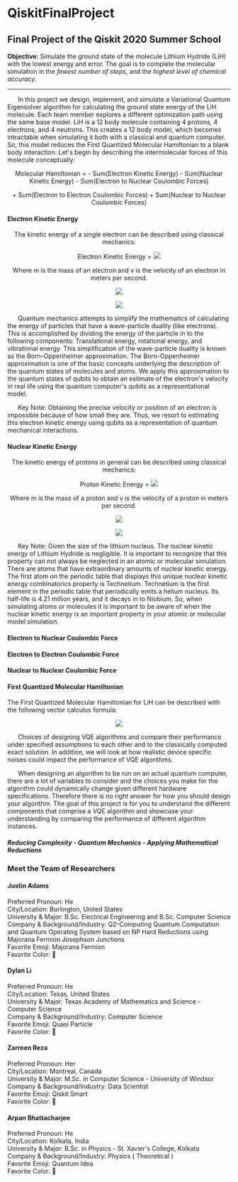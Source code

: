 # QiskitFinalProject

## Final Project of the Qiskit 2020 Summer School
**Objective:** Simulate the ground state of the molecule Lithium Hydride (LiH) with the lowest energy and error. 
The goal is to complete the molecular simulation in the *fewest number of steps*, and the *highest level of chemical accuracy*.

---

&nbsp;&nbsp;&nbsp;&nbsp;&nbsp;&nbsp;In this project we design, implement, and simulate a Variational Quantum Eigensolver algorithm for calculating the ground state energy of the LiH molecule. Each team member explores a different optimization path using the same base model. LiH is a 12 body molecule containing 4 protons, 4 electrons, and 4 neutrons. This creates a 12 body model, which becomes intractable when simulating it both with a classical and quantum computer. So, this model reduces the First Quantized Molecular Hamiltonian to a blank body interaction. Let's begin by describing the intermolecular forces of this molecule conceptually:

<p align="center">Molecular Hamiltonian = - Sum(Electron Kinetic Energy) - Sum(Nuclear Kinetic Energy) - Sum(Electron to Nuclear Coulombic Forces)</p>
 <p align="center">+ Sum(Electron to Electron Coulombic Forces) + Sum(Nuclear to Nuclear Coulombic Forces)</p>

#### Electron Kinetic Energy

<p align="center">The kinetic energy of a single electron can be described using classical mechanics:</p>

<p align="center">Electron Kinetic Energy = <img src="https://render.githubusercontent.com/render/math?math=\frac{1}{2}\times m \times v^{2}"></p>

<p align="center">Where m is the mass of an electron and v is the velocity of an electron in meters per second.</p>

<p align="center"><img src="https://render.githubusercontent.com/render/math?math=m=9.10938356 \times 10^{-31} kg"></p>
<p align="center"><img src="https://render.githubusercontent.com/render/math?math=v=\frac{m}{s}"></p>

&nbsp;&nbsp;&nbsp;&nbsp;&nbsp;&nbsp;Quantum mechanics attempts to simplify the mathematics of calculating the energy of particles that have a wave-particle duality (like electrons). This is accomplished by dividing the energy of the particle in to the following components: Translational energy, rotational energy, and vibrational energy. This simplification of the wave-particle duality is known as the Born-Oppenheimer approximation. The Born-Oppenheimer approximation is one of the basic concepts underlying the description of the quantum states of molecules and atoms. We apply this approximation to the quantum states of qubits to obtain an estimate of the electron's velocity in real life using the quantum computer's qubits as a representational model.

&nbsp;&nbsp;&nbsp;&nbsp;&nbsp;&nbsp;Key Note: Obtaining the precise velocity or position of an electron is impossible because of how small they are. Thus, we resort to estimating this electron kinetic energy using qubits as a representation of quantum mechanical interactions.

#### Nuclear Kinetic Energy

<p align="center">The kinetic energy of protons in general can be described using classical mechanics:</p>

<p align="center">Proton Kinetic Energy = <img src="https://render.githubusercontent.com/render/math?math=\frac{1}{2}\times m \times v^{2}"></p>

<p align="center">Where m is the mass of a proton and v is the velocity of a proton in meters per second.</p>

<p align="center"><img src="https://render.githubusercontent.com/render/math?math=m=1.6726219 \times 10^{-27} kg"></p>
<p align="center"><img src="https://render.githubusercontent.com/render/math?math=v=\frac{m}{s}"></p>

&nbsp;&nbsp;&nbsp;&nbsp;&nbsp;&nbsp;Key Note: Given the size of the lithium nucleus. The nuclear kinetic energy of Lithium Hydride is negligible. It is important to recognize that this property can not always be neglected in an atomic or molecular simulation. There are atoms that have extraordinary amounts of nuclear kinetic energy. The first atom on the periodic table that displays this unique nuclear kinetic energy combinatorics property is Technetium. Technetium is the first element in the periodic table that periodically emits a helium nucleus. Its half-life is 4.21 million years, and it decays in to Niobium. So, when simulating atoms or molecules it is important to be aware of when the nuclear kinetic energy is an important property in your atomic or molecular model simulation.

#### Electron to Nuclear Coulombic Force

#### Electron to Electron Coulombic Force

#### Nuclear to Nuclear Coulombic Force

#### First Quantized Molecular Hamiltonian

The First Quantized Molecular Hamiltonian for LiH can be described with the following vector calculus formula: 

<p align="center"><img src="https://render.githubusercontent.com/render/math?math=\hat{H}=-\sum_{i=1}^{N}\frac{1}{2}\triangledown_{i}^{2}-\sum_{A=1}^{M}\frac{1}{2M_{A}}\triangledown_{A}^{2}-\sum_{i=1}^{N}\sum_{A=1}^{M}\frac{Z_{a}}{r_{iA}}+\sum_{j>i}\frac{1}{r_{ij}}+\sum_{B>A}\frac{Z_{A}Z_{B}}{R_{AB}}"></p>


&nbsp;&nbsp;&nbsp;&nbsp;&nbsp;&nbsp;Choices of designing VQE algorithms and compare their performance under specified assumptions to each other and to the classically computed exact solution. In addition, we will look at how realistic device specific noises could impact the performance of VQE algorithms. 

&nbsp;&nbsp;&nbsp;&nbsp;&nbsp;&nbsp;When designing an algorithm to be run on an actual quantum computer, there are a lot of variables to consider and the choices you make for the algorithm could dynamically change given different hardware specifications. Therefore there is no right answer for how you should design your algorithm. The goal of this project is for you to understand the different components that comprise a VQE algorithm and showcase your understanding by comparing the performance of different algorithm instances.

##### Reducing Complexity - Quantum Mechanics - Applying Mathematical Reductions

### Meet the Team of Researchers

#### Justin Adams
  Preferred Pronoun: He  
  City/Location: Burlington, United States  
  University & Major: B.Sc. Electrical Engineering and B.Sc. Computer Science  
  Company & Background/Industry: Q2-Computing Quantum Computation and Quantum Operating System based on NP Hard Reductions using Majorana Fermion Josephson Junctions  
  Favorite Emoji:  Majorana Fermion  
  Favorite Color: :blue_book:  
  
#### Dylan Li
  Preferred Pronoun: He  
  City/Location: Texas, United States  
  University & Major: Texas Academy of Mathematics and Science - Computer Science  
  Company & Background/Industry: Computer Science  
  Favorite Emoji: Quasi Particle  
  Favorite Color: :blue_heart:  
  
#### Zarreen Reza
  Preferred Pronoun: Her  
  City/Location: Montreal, Canada  
  University & Major:  M.Sc. in Computer Science - University of Windsor  
  Company & Background/Industry:  Data Scientist  
  Favorite Emoji:  Qiskit Smart  
  Favorite Color: :blue_heart:  
  
#### Arpan Bhattacharjee
  Preferred Pronoun: He  
  City/Location: Kolkata, India  
  University & Major: B.Sc. in Physics - St. Xavier's College, Kolkata  
  Company & Background/Industry:  Physics ( Theoretical )  
  Favorite Emoji:  Quantum Idea  
  Favorite Color: :green_apple:  

